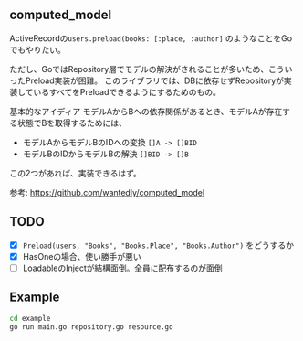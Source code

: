 ## computed_model
ActiveRecordの`users.preload(books: [:place, :author]` のようなことをGoでもやりたい。

ただし、GoではRepository層でモデルの解決がされることが多いため、こういったPreload実装が困難。
このライブラリでは、DBに依存せずRepositoryが実装しているすべてをPreloadできるようにするためのもの。

基本的なアイディア
モデルAからBへの依存関係があるとき、モデルAが存在する状態でBを取得するためには、
* モデルAからモデルBのIDへの変換 `[]A -> []BID`
* モデルBのIDからモデルBの解決 `[]BID -> []B`

この2つがあれば、実装できるはず。

参考: https://github.com/wantedly/computed_model

## TODO
- [x] `Preload(users, "Books", "Books.Place", "Books.Author")` をどうするか
- [x] HasOneの場合、使い勝手が悪い
- [ ] LoadableのInjectが結構面倒。全員に配布するのが面倒

## Example
```bash
cd example
go run main.go repository.go resource.go
```

